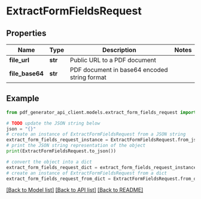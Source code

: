 # ExtractFormFieldsRequest


## Properties

Name | Type | Description | Notes
------------ | ------------- | ------------- | -------------
**file_url** | **str** | Public URL to a PDF document | 
**file_base64** | **str** | PDF document in base64 encoded string format | 

## Example

```python
from pdf_generator_api_client.models.extract_form_fields_request import ExtractFormFieldsRequest

# TODO update the JSON string below
json = "{}"
# create an instance of ExtractFormFieldsRequest from a JSON string
extract_form_fields_request_instance = ExtractFormFieldsRequest.from_json(json)
# print the JSON string representation of the object
print(ExtractFormFieldsRequest.to_json())

# convert the object into a dict
extract_form_fields_request_dict = extract_form_fields_request_instance.to_dict()
# create an instance of ExtractFormFieldsRequest from a dict
extract_form_fields_request_from_dict = ExtractFormFieldsRequest.from_dict(extract_form_fields_request_dict)
```
[[Back to Model list]](../README.md#documentation-for-models) [[Back to API list]](../README.md#documentation-for-api-endpoints) [[Back to README]](../README.md)


